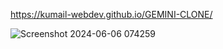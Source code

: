 https://kumail-webdev.github.io/GEMINI-CLONE/

![Screenshot 2024-06-06 074259](https://github.com/kumail-webdev/GEMINI-CLONE/assets/161712880/2a0555d5-975b-429d-ab1b-0bbef9adda25)
